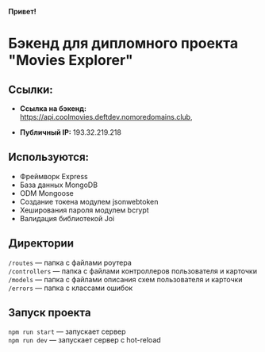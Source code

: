 **Привет!**


# Бэкенд для дипломного проекта "Movies Explorer" 

## Ссылки:
* **Ссылка на бэкенд:** https://api.coolmovies.deftdev.nomoredomains.club,

* **Публичный IP:** 193.32.219.218

## Используются:

* Фреймворк Express
* База данных MongoDB
* ODM Mongoose
* Создание токена модулем jsonwebtoken
* Хеширования пароля модулем bcrypt
* Валидация библиотекой Joi

## Директории

`/routes` — папка с файлами роутера  
`/controllers` — папка с файлами контроллеров пользователя и карточки   
`/models` — папка с файлами описания схем пользователя и карточки
`/errors` — папка с классами ошибок

## Запуск проекта

`npm run start` — запускает сервер   
`npm run dev` — запускает сервер с hot-reload
